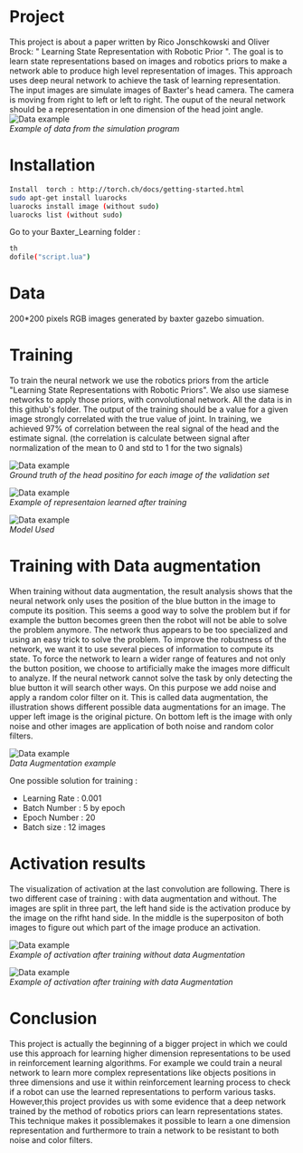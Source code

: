 # Project

This project is about a paper written by Rico Jonschkowski and Oliver Brock:  " Learning State Representation with Robotic Prior ". The goal is to learn state representations based on images and robotics priors to make a network able to produce high level representation of images.
This approach uses deep neural network to achieve the task of learning representation.
The input images are simulate images of Baxter's head camera. The camera is moving from right to left or left to right. The ouput of the neural network should be a representation in one dimension of the head joint angle. 
![Data example](/Data/pose10_head_pan/Images/frame0010.jpg)<br />
*Example of data from the simulation program*

# Installation

```bash
Install  torch : http://torch.ch/docs/getting-started.html
sudo apt-get install luarocks
luarocks install image (without sudo)
luarocks list (without sudo)
```

Go to your Baxter_Learning folder :
```bash
th
dofile("script.lua")
```

# Data

200*200 pixels RGB images generated by baxter gazebo simuation.

# Training 

To train the neural network we use the robotics priors from the article "Learning State Representations with Robotic Priors".
We also use siamese networks to apply those priors, with convolutional network.
All the data is in this github's folder.
The output of the training should be a value for a given image strongly correlated with the true value of joint.
In training, we achieved 97% of correlation between the real signal of the head and the estimate signal. (the correlation is calculate between signal after normalization of the mean to 0 and std to 1 for the two signals)

![Data example](/Images/The_Truth.jpg)<br />
*Ground truth of the head positino for each image of the validation set*

![Data example](/Images/stateSave7_103_Test.jpg)<br />
*Example of representaion learned after training*

![Data example](/Images/model_en-page-001.jpg)<br />
*Model Used*

# Training with Data augmentation

When training without data augmentation, the result analysis  shows that the neural network only uses the position of the blue button in the image to compute its position. This seems a good way to solve the problem but if for example the button becomes green then the robot will not be able to solve the problem anymore. The network thus appears to be too specialized and using an easy trick to solve the problem. To improve the robustness of the network, we want it to use several pieces of information to compute its state.
To force the network to learn a wider range of features and not only the button position, we choose to artificially make the images more difficult to analyze. If the neural network cannot solve the task by only detecting the blue button it will search other ways. On this purpose we add noise and apply a random color filter on it. This is called data augmentation, the illustration shows different possible data augmentations for an image. The upper left image is the original picture. On bottom left is the image with only noise and other images are application of both noise and random color filters.

![Data example](/Images/imageDAtaAugmentation.jpg)<br />
*Data Augmentation example*


One possible solution for training : 
- Learning Rate : 0.001
- Batch Number : 5 by epoch
- Epoch Number : 20
- Batch size : 12 images


# Activation results

The visualization of activation at the last convolution are following. There is two different case of training : with data augmentation and without. The images are split in three part, the left hand side is the activation produce by the image on the rifht hand side. In the middle is the superpositon of both images to figure out which part of the image produce an activation.

![Data example](/Images/Unsupervised_woda.jpg)<br />
*Example of activation after training without data Augmentation*

![Data example](/Images/Unsupervised.jpg)<br />
*Example of activation after training with data Augmentation*

# Conclusion

This project is actually the beginning of a bigger project in which we could use this approach for learning higher dimension representations to be used in reinforcement learning algorithms. For example we could train a neural network to learn more complex representations like objects positions in three dimensions and use it within reinforcement learning process to check if a robot can use the learned representations to perform various tasks.
However,this project provides us with some evidence that a deep network trained by the method of robotics priors can learn representations states. This technique makes it possiblemakes it possible to learn a one dimension representation and furthermore to train a network to be resistant to both noise and color filters. 

